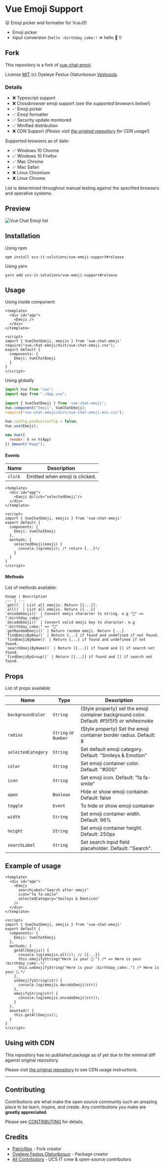 # Vue Emoji Support

😜 Emoji picker and formatter for VueJS!

* Emoji picker
* Input conversion (`hello :birthday_cake:!` => hello 🎂 !)


## Fork

This repository is a fork of [vue-chat-emoji](https://github.com/vestusola/vue-chat-emoji). 

License [MIT](LICENSE) (c) Oyeleye Festus Olatunbosun [Vestusola]( https://github.com/vestusola).

### Details

* ❌ Typescript support  
* ❌ Crossbrowser emoji support (_see the supported browsers below!_)
* ✅ Emoji picker 
* ✅ Emoji formatter 
* ✅ Security update monitored
* ✅ Minified distribution
* ❌ CDN Support  (_Please visit [the original repository](https://github.com/vestusola/vue-chat-emoji) for CDN usage!_)


Supported browsers as of date:

* ✅ Windows 10 Chrome
* ✅ Windows 10 Firefox
* ✅ Mac Chrome
* ✅ Mac Safari
* ❌ Linux Chromium
* ❌ Linux Chrome

List is determined throughout manual testing against the specified browsers and operative systems.


## Preview

![Vue Chat Emoji list](public/demo.png?raw=true "Vue Chat Emoji list")

## Installation

Using npm 

```
npm install ucs-it-solutions/vue-emoji-support#release
```

Using yarn

```
yarn add ucs-it-solutions/vue-emoji-support#release
```

## Usage

Using inside component:

```vue
<template>
  <div id="app">
    <Emoji />
  </div>
</template>

<script>
import { VueChatEmoji, emojis } from 'vue-chat-emoji'
require("vue-chat-emoji/dist/vue-chat-emoji.css");
export default {
  components: {
    Emoji: VueChatEmoji
  }
}
</script>
```


Using globally
```js
import Vue from "vue";
import App from "./App.vue";
 
import { VueChatEmoji } from 'vue-chat-emoji';
Vue.component("Emoji", VueChatEmoji);
require("vue-chat-emoji/dist/vue-chat-emoji.min.css");

Vue.config.productionTip = false;
Vue.use(Emoji);
 
new Vue({
  render: h => h(App)
}).$mount("#app");
```

#### Events
Name | Description
--- | ---
`click` | Emitted when emoji is clicked. 
```vue
<template>
  <div id="app">
    <Emoji @click="selectedEmoji"/>
  </div>
</template>

<script>
import { VueChatEmoji, emojis } from 'vue-chat-emoji'
export default {
  components: {
    Emoji: VueChatEmoji
  },
  methods: {
    selectedEmoji(emoji) {
      console.log(emoji); /* return {...}*/
    }
  }
}
</script>
```


#### Methods

List of methods available:

```
Usage | Description
--- | ---
`get()` | List all emojis. Return [{...}]. 
`all()` | List all emojis. Return [{...}]
`encodeEmoji()` | Convert emoji character to string. e.g "🎂" => ":birthday_cake:"
`decodeEmoji()` | Convert valid emoji key to character. e.g ":birthday_cake:" => "🎂" 
`getRandomEmoji()` | Return random emoji. Return {...}
`findEmojiByKey()` | Return {...} if found and undefined if not found.
`findEmojiByName()` | Return {...} if found and undefined if not found.
`searchEmojiByName()` | Return [{...}] if found and [] if search not found.
`findEmojiByGroup()` | Return [{...}] if found and [] if search not found.
```

## Props

List of props available:


Name | Type | Description
--- | --- | ---
`backgroundColor` | `String` | (Style property) set the emoji container background color. Default: #f5f5f5 or whitesmoke
`radius` | `String` or `Number` | (Style property) Set the emoji container border radius. Default: 8
`selectedCategory` | `String` | Set default emoji category. Default: "Smileys & Emotion"
`color` | `String` | Set emoji container color. Default: "#000"
`icon` | `String` | Set emoji icon. Default: "fa fa-smile"
`open` | `Boolean` | Hide or show emoji container. Default: false
`toggle` | `Event` | To hide or show emoji container
`width` | `String` | Set emoji container width. Default: 96%
`height` | `String` | Set emoji container height. Default: 250px
`searchLabel` | `String` | Set search input field placeholder. Default: "Search".


## Example of usage

```vue
<template>
  <div id="app">
    <Emoji 
      searchLabel="Search after emoji"
      icon="fa fa-smile"
      selectedCategory="Smileys & Emoticon"
    />
  </div>
</template>

<script>
import { VueChatEmoji, emojis } from 'vue-chat-emoji'
export default {
  components: {
    Emoji: VueChatEmoji
  },
  methods: {
    getAllEmojis() {
      console.log(emojis.all()); // [{...}]
      this.emojifyString("Here is your 🎂.") /* => Here is your :birthday_cake:.*/
      this.unEmojifyString("Here is your :birthday_cake:.") /* Here is your 🎂.*/
    },
    unEmojifyString(str) {
      console.log(emojis.decodeEmoji(str)) 
    },
    emojifyString(str) {
      console.log(emojis.encodeEmoji(str));
    }
  },
  mounted() {
    this.getAllEmojis();
  }
}
</script>
```

## Using with CDN

This repository has no published package as of yet due to the minimal diff against original repository. 

Please visit [the original repository](https://github.com/vestusola/vue-chat-emoji) to see CDN usage instructions.

---

## Contributing

Contributions are what make the open source community such an amazing place to be learn, inspire, and create. Any contributions you make are **greatly appreciated**.

Please see [CONTRIBUTING](CONTRIBUTING.md) for details.

## Credits

- [PatricNox](https://github.com/PatricNox) - Fork creator
- [Oyeleye Festus Olatunbosun](https://github.com/Vestusola) - Package creator
- [All Contributors](../../contributors) - UCS IT crew & open-source contributors
